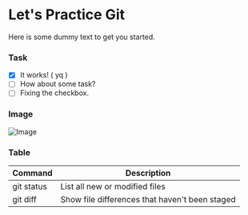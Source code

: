 # Let's Practice Git

Here is some dummy text to get you started.

### Task
- [x] It works! ( yq )
- [ ] How about some task?
- [ ] Fixing the checkbox.

### Image
![Image](https://www.freecodecamp.org/news/content/images/size/w1000/2020/01/Untitled-design.png "Image")


### Table
| Command | Description |
| --- | --- |
| git status | List all new or modified files |
| git diff | Show file differences that haven't been staged |

